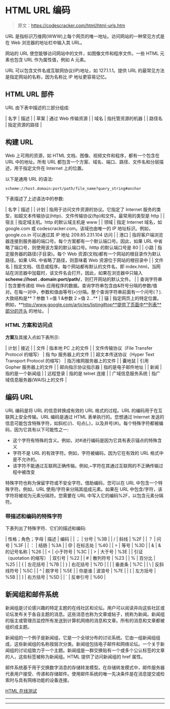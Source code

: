 # HTML URL 编码

> 原文：<https://codescracker.com/html/html-urls.htm>

URL 是指标识万维网(WWW)上每个网页的唯一地址。访问网站的一种常见方式是在 Web 浏览器的地址栏中输入其 URL。

网站的 URL 使您能够访问网站中的文件，如图像文件和程序文件。一些 HTML 元素也包含 URL 作为属性值，例如 A 元素。

URL 可以包含文件名或互联网协议(IP)地址，如 127.1.1.1。提供 URL 的最常见方法是指定网站的名称，因为名称比 IP 地址更容易记忆。

## HTML URL 部件

URL 由下表中描述的三部分组成:

| 名字 | 描述 |
| 草案 | 通过 Web 传输资源 |
| 域名 | 指托管资源的机器 |
| 路径名 | 指定资源的路径 |

## 构建 URL

Web 上可用的资源，如 HTML 文档、图像、视频文件和程序，都有一个包含在 URL 中的地址。所有 URL 都包含一个方案、域名、端口、路径、文件名和分层描述，用于指定文件在 Internet 上的位置。

以下是通用 URL 的语法:

```
scheme://host.domain:port/path/file_name?query_string#anchor
```

下表描述了上述语法中的参数:

| 名字 | 描述 |
| 计划 | 指用于访问文件资源的协议。它指定了 Internet 服务的类型，如超文本传输协议(http)、文件传输协议(ftp)和文件。最常用的类型是 http |
| 宿主 | 指定域主机。http 的默认域主机是 www |
| 领域 | 指定 Internet 域名，如 google.com 或 codescracker.com。该域也由唯一的 IP 地址标识。例如，google.co.in 可以通过其 IP 地址 209.85.231.104 访问 |
| 港口 | 指将客户端浏览器连接到服务器的端口号。每个方案都有一个默认端口号。因此，如果 URL 中省略了端口号，则使用该方案的默认端口号。htttp 的默认端口号是 80 |
| 小路 | 指定服务器的路径(子目录)。每个 Web 资源(文档)都有一个网站的根目录作为默认路径。如果 URL 中省略了路径，则意味着 Web 资源位于网站的根目录中 |
| 文件名 | 指定文档、信息或程序。每个网站都有默认的文件名，即 index.html，当网站在浏览器中加载时，该文件名会打开。因此，如果在浏览器中只输入**scheme://host . domain:port/path/**，则打开网站的默认文件。 |
| 查询字符串 | 包含要传递给 Web 应用程序的数据。查询字符串包含由&符号分隔的参数/值对。在每一对中，参数和值由等号(=)分隔。整个查询字符串前面有一个问号(？).大致结构是**？参数 1 =值 1 &参数 2 =值 2...** |
| 锚 | 指定网页上的特定位置。例如，**http://www.google.com/articles/listing#top**提供了页面中**列表**部分的开头 的地址。 |

### HTML 方案和访问点

**方案**及其接入点如下表所示:

| 计划 | 接近 |
| 文件 | 指本地 PC 上的文件 |
| 文件传输协议（File Transfer Protocol 的缩写） | 指 ftp 服务器上的文件 |
| 超文本传送协议（Hyper Text Transport Protocol 的缩写） | 指万维网服务器上的文件 |
| 囊地鼠 | 引用 Gopher 服务器上的文件 |
| 邮向指示协议指示器 | 指的是电子邮件地址 |
| 新闻 | 指的是一个新闻组 |
| 远程登录 | 指的是 telnet 连接 |
| 广域信息服务系统 | 指广域信息服务器(WAIS)上的文件 |

## 编码 URL

URL 编码是将 URL 的信息转换成有效的 URL 格式的过程。URL 的编码用于在互联网上安全传输。URL 编码是通过 HTML 表单执行的。您想通过 Internet 发送的信息可能包含特殊字符，如斜杠(/)、句点(。)，以及井号(#)。每个特殊字符都被编码，因为它具有以下可能性之一:

*   这个字符有特殊的含义。例如，对#进行编码是因为它具有表示锚点的特殊含义
*   字符不是 URL 的有效字符。例如，<space>字符被编码，因为它在有效的 URL 格式中是不允许的。</space>
*   该字符不能通过互联网正确传输。例如,~字符在其通过互联网的不正确传输过程中被改变

特殊字符也称为保留字符或不安全字符。借助编码，您可以在 URL 中包含一个特殊字符。例如，URL 使用/字符来分隔其组成元素。如果在 URL 中包含/字符，该字符将被视为元素分隔符。您需要在 URL 中写入它的编码%2F，以包含元素分隔符。

### 带描述和编码的特殊字符

下表列出了特殊字符、它们的描述和编码:

| 性格；角色；字母 | 描述 | 编码 |
| ； | 分号 | %3B |
| / | 斜线 | %2F |
| ？ | 问号 | %3F |
| ： | 结肠 | %3A |
| @ | 在标志处 | %40 |
| = | 等号 | %3D |
| & | &的记号名称 | %26 |
| < | 小于符号 | %3C |
| > | 大于号 | %3E |
| 引证（quotation 的缩写） | 双引号 | %22 |
| # | 散列符号 | %23 |
| % | 百分比 | %25 |
| { | 左花括号 | %7B |
| } | 右花括号 | %7D |
| &#124; | 垂直条 | %7C |
| \ | 反斜线符号 | %5C |
| ^ | 脱字号 | %5E |
| 你是谁 | 波浪号 | %7E |
| [ | 左方括号 | %5B |
| ] | 右方括号 | %5D |
| ` | 反单引号 | %60 |

## 新闻组和邮件系统

新闻组是讨论感兴趣的特定主题的在线社区和论坛。用户可以阅读并向这些社区或论坛发布关于各自主题的消息。这些消息也称为文章或帖子，统称为新闻。新闻组的版主或管理员监控所有发送到计算机网络的消息和文章。所有的消息和文章都被组织成主题。

新闻组的一个例子是新闻组，它是一个全球分布的讨论系统。它由一组新闻组组成，这些新闻组的名称按层次分类。新闻组包括电子邮件和网络论坛。一个关于新闻组的讨论组致力于一个主题。新闻组是一群交换贴有一个或多个公认标签的文章的人，这些标签被称为新闻组。HTML 提供了访问新闻组的 href 属性。

邮件系统基于用于交换数字消息的存储转发模型。在存储转发模式中，邮件服务器代表用户接受、传递和存储邮件。使用邮件系统的唯一先决条件是在消息提交或检索时与具有网络功能的设备连接。

[HTML 在线测试](/exam/showtest.php?subid=4)

* * *

* * *
